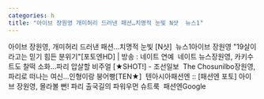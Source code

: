 ```yaml
---
categories: h
title: "아이브 장원영 개미허리 드러낸 패션…치명적 눈빛 N샷  뉴스1"
---
```

아이브 장원영, 개미허리 드러낸 패션…치명적 눈빛 [N샷]&nbsp;&nbsp;뉴스1아이브 장원영 "19살이라고는 믿기 힘든 분위기"[포토엔HD] | 방송 : 네이트 연예&nbsp;&nbsp;네이트 뉴스장원영, 카키수트도 찰떡 소화…파리 압살할 비주얼 [★SHOT!] - 조선일보&nbsp;&nbsp;The Chosunilbo장원영, 파리로 떠나는 여신...인형이랑 붕어빵[TEN★]&nbsp;&nbsp;텐아시아패션엔 :: [패션엔 포토] 아이브 장원영, 몰라볼 뻔! 파리 출국길의 파워우먼 슈트룩&nbsp;&nbsp;패션엔Google 
